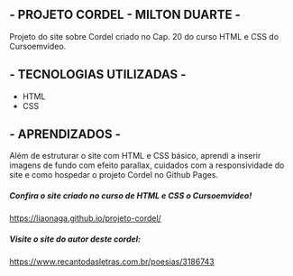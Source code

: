 ## - PROJETO CORDEL - MILTON DUARTE - 

Projeto do site sobre Cordel criado no Cap. 20 do curso HTML e CSS do Cursoemvideo.

## - TECNOLOGIAS UTILIZADAS - 

-   HTML
-   CSS

## - APRENDIZADOS - 
Além de estruturar o site com HTML e CSS básico, 
aprendi a inserir imagens de fundo com efeito parallax,
cuidados com a responsividade do site
e como hospedar o projeto Cordel no Github Pages.





##### Confira o site criado no curso de HTML e CSS o Cursoemvideo!
https://liaonaga.github.io/projeto-cordel/



##### Visite o site do autor deste cordel: 
https://www.recantodasletras.com.br/poesias/3186743
